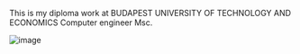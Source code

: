 This is my diploma work at BUDAPEST UNIVERSITY OF TECHNOLOGY AND ECONOMICS Computer engineer Msc.


                                                    
![image](https://github.com/Balintskac/Nvidia-Optix-Ray-traced-collision/assets/16193817/729800d2-962e-4581-852d-c8afe07f08aa)
